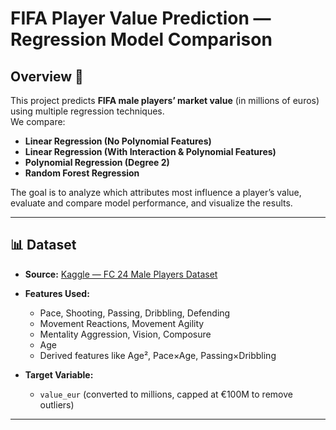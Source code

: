 # FIFA Player Value Prediction — Regression Model Comparison

## Overview 📌
This project predicts **FIFA male players’ market value** (in millions of euros) using multiple regression techniques.  
We compare:
- **Linear Regression (No Polynomial Features)**
- **Linear Regression (With Interaction & Polynomial Features)**
- **Polynomial Regression (Degree 2)**
- **Random Forest Regression**

The goal is to analyze which attributes most influence a player’s value, evaluate and compare model performance, and visualize the results.

---

## 📊 Dataset
- **Source:** [Kaggle — FC 24 Male Players Dataset](https://www.kaggle.com/datasets/stefanoleone992/ea-sports-fc-24-complete-player-dataset/data?select=male_players.csv)
- **Features Used:**
  - Pace, Shooting, Passing, Dribbling, Defending
  - Movement Reactions, Movement Agility
  - Mentality Aggression, Vision, Composure
  - Age 
  - Derived features like Age², Pace×Age, Passing×Dribbling

- **Target Variable:**
  - `value_eur` (converted to millions, capped at €100M to remove outliers)

---
